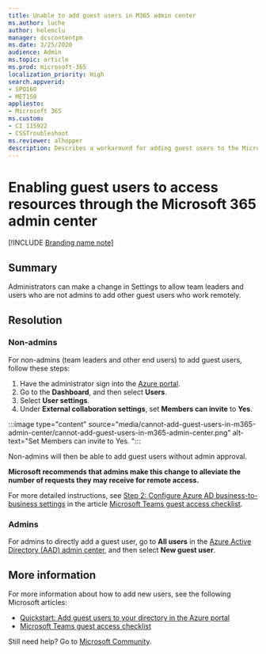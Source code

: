 ```yaml
---
title: Unable to add guest users in M365 admin center
ms.author: luche
author: helenclu
manager: dcscontentpm
ms.date: 3/25/2020
audience: Admin
ms.topic: article
ms.prod: microsoft-365
localization_priority: High
search.appverid:
- SPO160
- MET150
appliesto:
- Microsoft 365
ms.custom: 
- CI 115922
- CSSTroubleshoot 
ms.reviewer: alhopper
description: Describes a workaround for adding guest users to the Microsoft 365 admin center. 
---
```


# Enabling guest users to access resources through the Microsoft 365 admin center

[!INCLUDE [Branding name note](../../../includes/branding-name-note.md)]

## Summary

Administrators can make a change in Settings to allow team leaders and users who are not admins to add other guest users who work remotely. 


## Resolution

### Non-admins

For non-admins (team leaders and other end users) to add guest users, follow these steps:

1. Have the administrator sign into the [Azure portal](https://portal.azure.com/).
2. Go to the **Dashboard**, and then select **Users**. 
3. Select **User settings**. 
4. Under **External collaboration settings**, set **Members can invite** to **Yes**.

:::image type="content" source="media/cannot-add-guest-users-in-m365-admin-center/cannot-add-guest-users-in-m365-admin-center.png" alt-text="Set Members can invite to Yes. ":::

Non-admins will then be able to add guest users without admin approval.

**Microsoft recommends that admins make this change to alleviate the number of requests they may receive for remote access.**

For more detailed instructions, see [Step 2: Configure Azure AD business-to-business settings](/microsoftteams/guest-access-checklist#step-2-configure-azure-ad-business-to-business-settings) in the article [Microsoft Teams guest access checklist](/microsoftteams/guest-access-checklist#step-2-configure-azure-ad-business-to-business-settings). 

### Admins

For admins to directly add a guest user, go to **All users** in the [Azure Active Directory (AAD) admin center](https://aad.portal.azure.com/), and then select **New guest user**. 

## More information

For more information about how to add new users, see the following Microsoft articles:

- [Quickstart: Add guest users to your directory in the Azure portal](/azure/active-directory/b2b/b2b-quickstart-add-guest-users-portal)
- [Microsoft Teams guest access checklist](/microsoftteams/guest-access-checklist#step-2-configure-azure-ad-business-to-business-settings)


Still need help? Go to [Microsoft Community](https://answers.microsoft.com/).